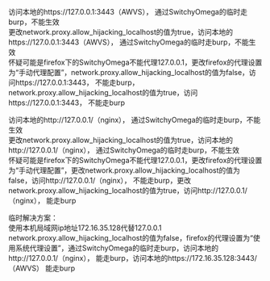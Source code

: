 访问本地的https://127.0.0.1:3443（AWVS）， 通过SwitchyOmega的临时走burp，不能生效  
更改network.proxy.allow_hijacking_localhost的值为true，访问本地的https://127.0.0.1:3443（AWVS）， 通过SwitchyOmega的临时走burp，不能生效  
怀疑可能是firefox下的SwitchyOmega不能代理127.0.0.1，更改firefox的代理设置为“手动代理配置”，network.proxy.allow_hijacking_localhost的值为false，访问https://127.0.0.1:3443， 不能走burp，network.proxy.allow_hijacking_localhost的值为true，访问https://127.0.0.1:3443， 不能走burp  

访问本地的http://127.0.0.1/（nginx）， 通过SwitchyOmega的临时走burp，不能生效  
更改network.proxy.allow_hijacking_localhost的值为true，访问本地的http://127.0.0.1/（nginx）， 通过SwitchyOmega的临时走burp，不能生效  
怀疑可能是firefox下的SwitchyOmega不能代理127.0.0.1，更改firefox的代理设置为“手动代理配置”，更改network.proxy.allow_hijacking_localhost的值为false，访问http://127.0.0.1/（nginx）， 不能走burp，更改network.proxy.allow_hijacking_localhost的值为true，访问http://127.0.0.1/（nginx）， 能走burp  

临时解决方案：  
使用本机局域网ip地址172.16.35.128代替127.0.0.1  
network.proxy.allow_hijacking_localhost的值为false，firefox的代理设置为“使用系统代理设置”，通过SwitchyOmega的临时走burp，访问本地的http://127.0.0.1/（nginx）， 能走burp，访问本地的https://172.16.35.128:3443/（AWVS） 能走burp  
